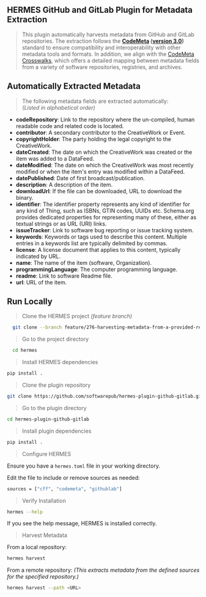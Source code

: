 ## HERMES GitHub and GitLab Plugin for Metadata Extraction
> This plugin automatically harvests metadata from GitHub and GitLab repositories.
> The extraction follows the **[CodeMeta](https://codemeta.github.io/) ([version 3.0](https://w3id.org/codemeta/3.0))** standard to ensure compatibility and interoperability with other metadata tools and formats. In addition, we align with the [CodeMeta Crosswalks](https://codemeta.github.io/crosswalk/), which offers a detailed mapping between metadata fields from a variety of software repositories, registries, and archives. 
## Automatically Extracted Metadata
> The following metadata fields are extracted automatically:  
> *(Listed in alphabetical order)*
- **codeRepository**: Link to the repository where the un-compiled, human readable code and related code is located.  
- **contributor**: A secondary contributor to the CreativeWork or Event.  
- **copyrightHolder**: The party holding the legal copyright to the CreativeWork.  
- **dateCreated**: The date on which the CreativeWork was created or the item was added to a DataFeed.  
- **dateModified**: The date on which the CreativeWork was most recently modified or when the item's entry was modified within a DataFeed.  
- **datePublished**: Date of first broadcast/publication.  
- **description**: A description of the item.  
- **downloadUrl**: If the file can be downloaded, URL to download the binary.  
- **identifier**: The identifier property represents any kind of identifier for any kind of Thing, such as ISBNs, GTIN codes, UUIDs etc. Schema.org provides dedicated properties for representing many of these, either as textual strings or as URL (URI) links.  
- **issueTracker**: Link to software bug reporting or issue tracking system.  
- **keywords**: Keywords or tags used to describe this content. Multiple entries in a keywords list are typically delimited by commas.  
- **license**: A license document that applies to this content, typically indicated by URL.  
- **name**: The name of the item (software, Organization).  
- **programmingLanguage**: The computer programming language.  
- **readme**: Link to software Readme file.  
- **url**: URL of the item.

## Run Locally
> Clone the HERMES project _(feature branch)_
```bash
  git clone --branch feature/276-harvesting-metadata-from-a-provided-repository-URL https://github.com/Aidajafarbigloo/hermes.git
```
> Go to the project directory
```bash
  cd hermes
```
> Install HERMES dependencies
```bash
pip install .
```
> Clone the plugin repository
```bash
git clone https://github.com/softwarepub/hermes-plugin-github-gitlab.git
```
> Go to the plugin directory
```bash
cd hermes-plugin-github-gitlab
```
> Install plugin dependencies
```bash
pip install .
```
> Configure HERMES

Ensure you have a `hermes.toml` file in your working directory.

Edit the file to include or remove sources as needed:

```bash
sources = ["cff", "codemeta", "githublab"]
```
> Verify Installation
```bash
hermes --help
```
If you see the help message, HERMES is installed correctly.

> Harvest Metadata

From a local repository:
```bash
hermes harvest
```

From a remote repository: _(This extracts metadata from the defined sources for the specified repository.)_
```bash
hermes harvest --path <URL>
```
